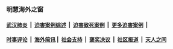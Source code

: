 
### 明慧海外之窗

####  [武汉肺炎](indexes/365.md?t=07142001) &nbsp;|&nbsp;  [迫害案例综述](indexes/328.md?t=07142001) &nbsp;|&nbsp; [迫害致死案例](indexes/277.md?t=07142001)  &nbsp;|&nbsp; [更多迫害案例](indexes/81.md?t=07142001)  &nbsp;|&nbsp; 
####  [时事评论](indexes/19.md?t=07142001) &nbsp;|&nbsp; [海外简讯](indexes/245.md?t=07142001)&nbsp;|&nbsp;  [社会支持](indexes/140.md?t=07142001) &nbsp;|&nbsp; [褒奖决议](indexes/282.md?t=07142001) &nbsp;|&nbsp; [社区报道](indexes/91.md?t=07142001)  &nbsp;|&nbsp; [天人之间](indexes/78.md?t=07142001) 

